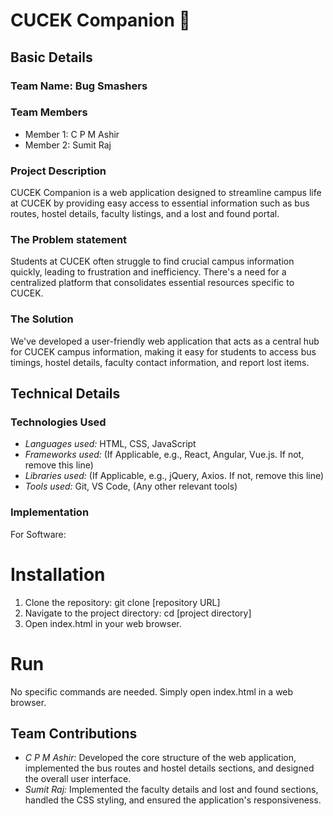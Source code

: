 # CUCEK Companion 🎯

## Basic Details

### Team Name: Bug Smashers

### Team Members
- Member 1: C P M Ashir
- Member 2: Sumit Raj

### Project Description
CUCEK Companion is a web application designed to streamline campus life at CUCEK by providing easy access to essential information such as bus routes, hostel details, faculty listings, and a lost and found portal.

### The Problem statement
Students at CUCEK often struggle to find crucial campus information quickly, leading to frustration and inefficiency. There's a need for a centralized platform that consolidates essential resources specific to CUCEK.

### The Solution
We've developed a user-friendly web application that acts as a central hub for CUCEK campus information, making it easy for students to access bus timings, hostel details, faculty contact information, and report lost items.

## Technical Details

### Technologies Used

- *Languages used:* HTML, CSS, JavaScript
- *Frameworks used:* (If Applicable, e.g., React, Angular, Vue.js. If not, remove this line)
- *Libraries used:* (If Applicable, e.g., jQuery, Axios. If not, remove this line)
- *Tools used:* Git, VS Code, (Any other relevant tools)

### Implementation

For Software:

# Installation
1.  Clone the repository: git clone [repository URL]
2.  Navigate to the project directory: cd [project directory]
3.  Open index.html in your web browser.

# Run
No specific commands are needed. Simply open index.html in a web browser.

## Team Contributions

- *C P M Ashir:* Developed the core structure of the web application, implemented the bus routes and hostel details sections, and designed the overall user interface.
- *Sumit Raj:* Implemented the faculty details and lost and found sections, handled the CSS styling, and ensured the application's responsiveness.
